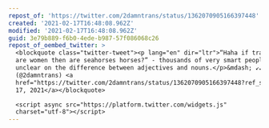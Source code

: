 ```yaml
---
repost_of: 'https://twitter.com/2damntrans/status/1362070905166397448'
created: '2021-02-17T16:48:08.962Z'
modified: '2021-02-17T16:48:08.962Z'
guid: 3e79b889-f6b0-4ede-b987-57f086068c26
repost_of_oembed_twitter: >
  <blockquote class="twitter-tweet"><p lang="en" dir="ltr">“Haha if trans women
  are women then are seahorses horses?” - thousands of very smart people who are
  unclear on the difference between adjectives and nouns.</p>&mdash; ↙️↙️↙️
  (@2damntrans) <a
  href="https://twitter.com/2damntrans/status/1362070905166397448?ref_src=twsrc%5Etfw">February
  17, 2021</a></blockquote>

  <script async src="https://platform.twitter.com/widgets.js"
  charset="utf-8"></script>
---
```

 
